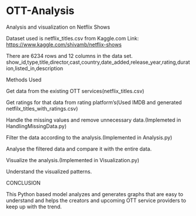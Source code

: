 # OTT-Analysis
Analysis and visualization on Netflix Shows

Dataset used is netflix_titles.csv from Kaggle.com
Link: https://www.kaggle.com/shivamb/netflix-shows

There are 6234 rows and 12 columns in the data set.
show_id,type,title,director,cast,country,date_added,release_year,rating,duration,listed_in,description

Methods Used

Get data from the existing OTT services(netflix_titles.csv)

Get ratings for that data from rating platform’s(Used IMDB and generated netfilx_titles_with_ratings.csv)

Handle the missing values and remove unnecessary data.(Implemeted in HandlingMissingData.py)

Filter the data according to the analysis.(Implemented in Analysis.py)

Analyse the filtered data and compare it with the entire data.

Visualize the analysis.(Implemented in Visualization.py)

Understand the visualized patterns.

CONCLUSION

This Python based model analyzes and generates graphs that are easy to understand and helps the creators and upcoming OTT service providers to keep up with the trend. 

